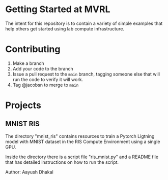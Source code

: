 # Getting Started at MVRL

The intent for this repository is to contain a variety of simple examples that help others get started using lab compute infrastructure.

# Contributing

1. Make a branch 
2. Add your code to the branch
3. Issue a pull request to the `main` branch, tagging someone else that will run the code to verify it will work.
4. Tag @jacobsn to merge to `main`

# Projects

## MNIST RIS

The directory "mnist_ris" contains resources to train a Pytorch Ligtning model with MNIST dataset in the RIS Compute Environment using a single GPU.

Inside the directory there is a script file "ris_mnist.py" and a README file that has detailed instructions on how to run the script. 

Author: Aayush Dhakal
